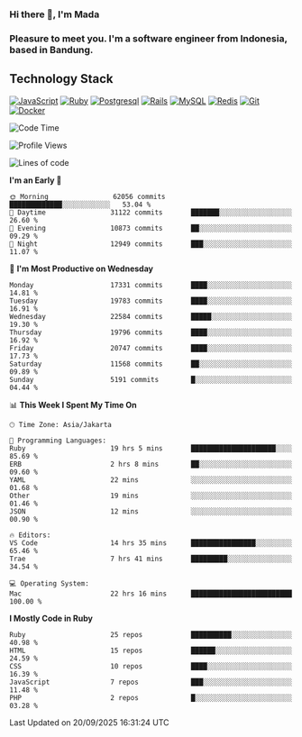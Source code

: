 ### Hi there 👋, I'm Mada
### Pleasure to meet you. I'm a software engineer from Indonesia, based in Bandung.

## Technology Stack

[![JavaScript](https://img.shields.io/badge/-JavaScript-%23F7DF1C?style=flat-square&logo=javascript&logoColor=000000&labelColor=%23F7DF1C&color=%23FFCE5A)](https://www.javascript.com/)
[![Ruby](https://img.shields.io/badge/Ruby-CC342D?style=flat-square&logo=ruby&logoColor=white)](https://www.ruby-lang.org/en/)
[![Postgresql](https://img.shields.io/badge/PostgreSQL-316192?style=flat-square&logo=postgresql&logoColor=ffffff)](https://www.postgresql.org/)
[![Rails](https://img.shields.io/badge/Ruby_on_Rails-CC0000?style=flat-square&logo=ruby-on-rails&logoColor=white)](https://rubyonrails.org/)
[![MySQL](https://img.shields.io/badge/-MySQL-4479A1?style=flat-square&logo=MySQL&logoColor=ffffff)](https://www.mysql.com/)
[![Redis](https://img.shields.io/badge/-Redis-DC382D?style=flat-square&logo=Redis&logoColor=ffffff)](https://redis.io/)
[![Git](https://img.shields.io/badge/-Git-%23F05032?style=flat-square&logo=git&logoColor=%23ffffff)](https://git-scm.com/)
[![Docker](https://img.shields.io/badge/-Docker-2496ED?style=flat-square&logo=docker&logoColor=ffffff)](https://www.docker.com/)
<!--
**madaarya/madaarya** is a ✨ _special_ ✨ repository because its `README.md` (this file) appears on your GitHub profile.

Here are some ideas to get you started:

- 🔭 I’m currently working on ...
- 🌱 I’m currently learning ...
- 👯 I’m looking to collaborate on ...
- 🤔 I’m looking for help with ...
- 💬 Ask me about ...
- 📫 How to reach me: ...
- 😄 Pronouns: ...
- ⚡ Fun fact: ...
-->
<!--START_SECTION:waka-->
![Code Time](http://img.shields.io/badge/Code%20Time-7%2C731%20hrs%2014%20mins-blue)

![Profile Views](http://img.shields.io/badge/Profile%20Views-0-blue)

![Lines of code](https://img.shields.io/badge/From%20Hello%20World%20I%27ve%20Written-54.1%20million%20lines%20of%20code-blue)

**I'm an Early 🐤** 

```text
🌞 Morning                62056 commits       █████████████░░░░░░░░░░░░   53.04 % 
🌆 Daytime                31122 commits       ███████░░░░░░░░░░░░░░░░░░   26.60 % 
🌃 Evening                10873 commits       ██░░░░░░░░░░░░░░░░░░░░░░░   09.29 % 
🌙 Night                  12949 commits       ███░░░░░░░░░░░░░░░░░░░░░░   11.07 % 
```
📅 **I'm Most Productive on Wednesday** 

```text
Monday                   17331 commits       ████░░░░░░░░░░░░░░░░░░░░░   14.81 % 
Tuesday                  19783 commits       ████░░░░░░░░░░░░░░░░░░░░░   16.91 % 
Wednesday                22584 commits       █████░░░░░░░░░░░░░░░░░░░░   19.30 % 
Thursday                 19796 commits       ████░░░░░░░░░░░░░░░░░░░░░   16.92 % 
Friday                   20747 commits       ████░░░░░░░░░░░░░░░░░░░░░   17.73 % 
Saturday                 11568 commits       ██░░░░░░░░░░░░░░░░░░░░░░░   09.89 % 
Sunday                   5191 commits        █░░░░░░░░░░░░░░░░░░░░░░░░   04.44 % 
```


📊 **This Week I Spent My Time On** 

```text
🕑︎ Time Zone: Asia/Jakarta

💬 Programming Languages: 
Ruby                     19 hrs 5 mins       █████████████████████░░░░   85.69 % 
ERB                      2 hrs 8 mins        ██░░░░░░░░░░░░░░░░░░░░░░░   09.60 % 
YAML                     22 mins             ░░░░░░░░░░░░░░░░░░░░░░░░░   01.68 % 
Other                    19 mins             ░░░░░░░░░░░░░░░░░░░░░░░░░   01.46 % 
JSON                     12 mins             ░░░░░░░░░░░░░░░░░░░░░░░░░   00.90 % 

🔥 Editors: 
VS Code                  14 hrs 35 mins      ████████████████░░░░░░░░░   65.46 % 
Trae                     7 hrs 41 mins       █████████░░░░░░░░░░░░░░░░   34.54 % 

💻 Operating System: 
Mac                      22 hrs 16 mins      █████████████████████████   100.00 % 
```

**I Mostly Code in Ruby** 

```text
Ruby                     25 repos            ██████████░░░░░░░░░░░░░░░   40.98 % 
HTML                     15 repos            ██████░░░░░░░░░░░░░░░░░░░   24.59 % 
CSS                      10 repos            ████░░░░░░░░░░░░░░░░░░░░░   16.39 % 
JavaScript               7 repos             ███░░░░░░░░░░░░░░░░░░░░░░   11.48 % 
PHP                      2 repos             █░░░░░░░░░░░░░░░░░░░░░░░░   03.28 % 
```




 Last Updated on 20/09/2025 16:31:24 UTC
<!--END_SECTION:waka-->
